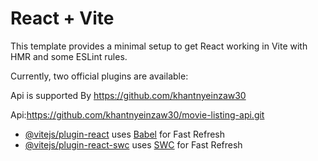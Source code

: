 # React + Vite

This template provides a minimal setup to get React working in Vite with HMR and some ESLint rules.

Currently, two official plugins are available:

Api is supported By https://github.com/khantnyeinzaw30

Api:https://github.com/khantnyeinzaw30/movie-listing-api.git

- [@vitejs/plugin-react](https://github.com/vitejs/vite-plugin-react/blob/main/packages/plugin-react/README.md) uses [Babel](https://babeljs.io/) for Fast Refresh
- [@vitejs/plugin-react-swc](https://github.com/vitejs/vite-plugin-react-swc) uses [SWC](https://swc.rs/) for Fast Refresh
